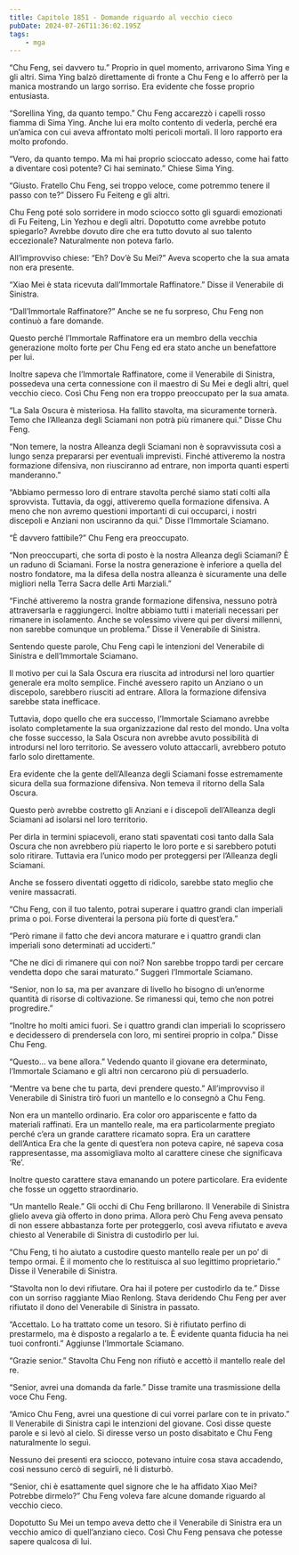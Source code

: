 ```yaml
---
title: Capitolo 1851 - Domande riguardo al vecchio cieco
pubDate: 2024-07-26T11:36:02.195Z
tags:
    - mga
---
```


“Chu Feng, sei davvero tu.” Proprio in quel momento, arrivarono Sima Ying e gli altri. Sima Ying balzò direttamente di fronte a Chu Feng e lo afferrò per la manica mostrando un largo sorriso. Era evidente che fosse proprio entusiasta.

“Sorellina Ying, da quanto tempo.” Chu Feng accarezzò i capelli rosso fiamma di Sima Ying. Anche lui era molto contento di vederla, perché era un’amica con cui aveva affrontato molti pericoli mortali. Il loro rapporto era molto profondo.

“Vero, da quanto tempo. Ma mi hai proprio scioccato adesso, come hai fatto a diventare così potente? Ci hai seminato.” Chiese Sima Ying.

“Giusto. Fratello Chu Feng, sei troppo veloce, come potremmo tenere il passo con te?” Dissero Fu Feiteng e gli altri.

Chu Feng poté solo sorridere in modo sciocco sotto gli sguardi emozionati di Fu Feiteng, Lin Yezhou e degli altri. Dopotutto come avrebbe potuto spiegarlo? Avrebbe dovuto dire che era tutto dovuto al suo talento eccezionale? Naturalmente non poteva farlo.

All’improvviso chiese: “Eh? Dov’è Su Mei?” Aveva scoperto che la sua amata non era presente.

“Xiao Mei è stata ricevuta dall’Immortale Raffinatore.” Disse il Venerabile di Sinistra.

“Dall’Immortale Raffinatore?” Anche se ne fu sorpreso, Chu Feng non continuò a fare domande.

Questo perché l’Immortale Raffinatore era un membro della vecchia generazione molto forte per Chu Feng ed era stato anche un benefattore per lui.

Inoltre sapeva che l’Immortale Raffinatore, come il Venerabile di Sinistra, possedeva una certa connessione con il maestro di Su Mei e degli altri, quel vecchio cieco. Così Chu Feng non era troppo preoccupato per la sua amata.

“La Sala Oscura è misteriosa. Ha fallito stavolta, ma sicuramente tornerà. Temo che l’Alleanza degli Sciamani non potrà più rimanere qui.” Disse Chu Feng.

“Non temere, la nostra Alleanza degli Sciamani non è sopravvissuta così a lungo senza prepararsi per eventuali imprevisti. Finché attiveremo la nostra formazione difensiva, non riusciranno ad entrare, non importa quanti esperti manderanno.”

“Abbiamo permesso loro di entrare stavolta perché siamo stati colti alla sprovvista. Tuttavia, da oggi, attiveremo quella formazione difensiva. A meno che non avremo questioni importanti di cui occuparci, i nostri discepoli e Anziani non usciranno da qui.” Disse l’Immortale Sciamano.

“È davvero fattibile?” Chu Feng era preoccupato.

“Non preoccuparti, che sorta di posto è la nostra Alleanza degli Sciamani? È un raduno di Sciamani. Forse la nostra generazione è inferiore a quella del nostro fondatore, ma la difesa della nostra alleanza è sicuramente una delle migliori nella Terra Sacra delle Arti Marziali.”

“Finché attiveremo la nostra grande formazione difensiva, nessuno potrà attraversarla e raggiungerci. Inoltre abbiamo tutti i materiali necessari per rimanere in isolamento. Anche se volessimo vivere qui per diversi millenni, non sarebbe comunque un problema.” Disse il Venerabile di Sinistra.

Sentendo queste parole, Chu Feng capì le intenzioni del Venerabile di Sinistra e dell’Immortale Sciamano.

Il motivo per cui la Sala Oscura era riuscita ad introdursi nel loro quartier generale era molto semplice. Finché avessero rapito un Anziano o un discepolo, sarebbero riusciti ad entrare. Allora la formazione difensiva sarebbe stata inefficace.

Tuttavia, dopo quello che era successo, l’Immortale Sciamano avrebbe isolato completamente la sua organizzazione dal resto del mondo. Una volta che fosse successo, la Sala Oscura non avrebbe avuto possibilità di introdursi nel loro territorio. Se avessero voluto attaccarli, avrebbero potuto farlo solo direttamente.

Era evidente che la gente dell’Alleanza degli Sciamani fosse estremamente sicura della sua formazione difensiva. Non temeva il ritorno della Sala Oscura.

Questo però avrebbe costretto gli Anziani e i discepoli dell’Alleanza degli Sciamani ad isolarsi nel loro territorio.

Per dirla in termini spiacevoli, erano stati spaventati così tanto dalla Sala Oscura che non avrebbero più riaperto le loro porte e si sarebbero potuti solo ritirare. Tuttavia era l’unico modo per proteggersi per l’Alleanza degli Sciamani.

Anche se fossero diventati oggetto di ridicolo, sarebbe stato meglio che venire massacrati.

“Chu Feng, con il tuo talento, potrai superare i quattro grandi clan imperiali prima o poi. Forse diventerai la persona più forte di quest’era.”

“Però rimane il fatto che devi ancora maturare e i quattro grandi clan imperiali sono determinati ad ucciderti.”

“Che ne dici di rimanere qui con noi? Non sarebbe troppo tardi per cercare vendetta dopo che sarai maturato.” Suggerì l’Immortale Sciamano.

“Senior, non lo sa, ma per avanzare di livello ho bisogno di un’enorme quantità di risorse di coltivazione. Se rimanessi qui, temo che non potrei progredire.”

“Inoltre ho molti amici fuori. Se i quattro grandi clan imperiali lo scoprissero e decidessero di prendersela con loro, mi sentirei proprio in colpa.” Disse Chu Feng.

“Questo… va bene allora.” Vedendo quanto il giovane era determinato, l’Immortale Sciamano e gli altri non cercarono più di persuaderlo.

“Mentre va bene che tu parta, devi prendere questo.” All’improvviso il Venerabile di Sinistra tirò fuori un mantello e lo consegnò a Chu Feng.

Non era un mantello ordinario. Era color oro appariscente e fatto da materiali raffinati. Era un mantello reale, ma era particolarmente pregiato perché c’era un grande carattere ricamato sopra. Era un carattere dell’Antica Era che la gente di quest’era non poteva capire, né sapeva cosa rappresentasse, ma assomigliava molto al carattere cinese che significava ‘Re’.

Inoltre questo carattere stava emanando un potere particolare. Era evidente che fosse un oggetto straordinario.

“Un mantello Reale.” Gli occhi di Chu Feng brillarono. Il Venerabile di Sinistra glielo aveva già offerto in dono prima. Allora però Chu Feng aveva pensato di non essere abbastanza forte per proteggerlo, così aveva rifiutato e aveva chiesto al Venerabile di Sinistra di custodirlo per lui.

“Chu Feng, ti ho aiutato a custodire questo mantello reale per un po’ di tempo ormai. È il momento che lo restituisca al suo legittimo proprietario.” Disse il Venerabile di Sinistra.

“Stavolta non lo devi rifiutare. Ora hai il potere per custodirlo da te.” Disse con un sorriso raggiante Miao Renlong. Stava deridendo Chu Feng per aver rifiutato il dono del Venerabile di Sinistra in passato.

“Accettalo. Lo ha trattato come un tesoro. Si è rifiutato perfino di prestarmelo, ma è disposto a regalarlo a te. È evidente quanta fiducia ha nei tuoi confronti.” Aggiunse l’Immortale Sciamano.

“Grazie senior.” Stavolta Chu Feng non rifiutò e accettò il mantello reale del re.

“Senior, avrei una domanda da farle.” Disse tramite una trasmissione della voce Chu Feng.

“Amico Chu Feng, avrei una questione di cui vorrei parlare con te in privato.” Il Venerabile di Sinistra capì le intenzioni del giovane. Così disse queste parole e si levò al cielo. Si diresse verso un posto disabitato e Chu Feng naturalmente lo seguì.

Nessuno dei presenti era sciocco, potevano intuire cosa stava accadendo, così nessuno cercò di seguirli, né li disturbò.

“Senior, chi è esattamente quel signore che le ha affidato Xiao Mei? Potrebbe dirmelo?” Chu Feng voleva fare alcune domande riguardo al vecchio cieco.

Dopotutto Su Mei un tempo aveva detto che il Venerabile di Sinistra era un vecchio amico di quell’anziano cieco. Così Chu Feng pensava che potesse sapere qualcosa di lui.



